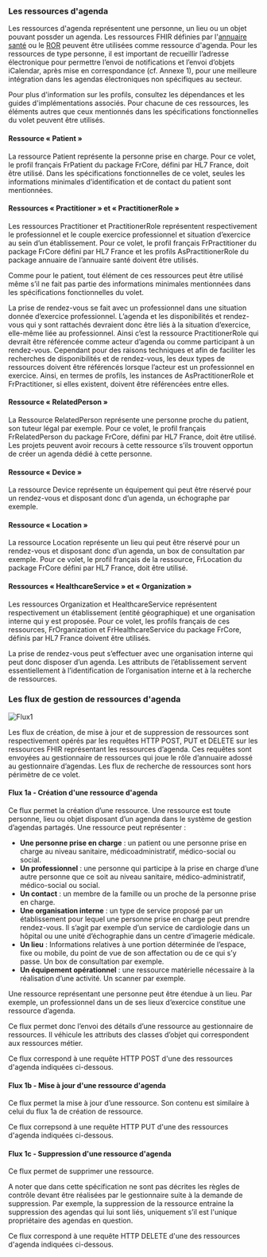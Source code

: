 ### Les ressources d'agenda

Les ressources d'agenda représentent une personne, un lieu ou un objet pouvant possder un agenda. Les ressources FHIR définies par l'[annuaire santé](https://interop.esante.gouv.fr/ig/fhir/annuaire) ou le [ROR](https://interop.esante.gouv.fr/ig/fhir/ror) peuvent être utilisées comme ressource d'agenda.
Pour les ressources de type personne, il est important de recueillir l’adresse électronique pour permettre l’envoi de notifications et l’envoi d’objets iCalendar, après mise en correspondance (cf. Annexe 1), pour une meilleure intégration dans les agendas électroniques non spécifiques au secteur.

Pour plus d'information sur les profils, consultez les dépendances et les guides d'implémentations associés. Pour chacune de ces ressources, les éléments autres que ceux mentionnés dans les spécifications fonctionnelles du volet peuvent être utilisés.

#### Ressource « Patient »

La ressource Patient représente la personne prise en charge. Pour ce volet, le profil français FrPatient du package FrCore, défini par HL7 France, doit être utilisé. Dans les spécifications fonctionnelles de ce volet, seules les informations minimales d’identification et de contact du patient sont mentionnées.

#### Ressources « Practitioner » et « PractitionerRole »

Les ressources Practitioner et PractitionerRole représentent respectivement le professionnel et le couple exercice professionnel et situation d’exercice au sein d’un établissement. Pour ce volet, le profil français FrPractitioner du package FrCore défini par HL7 France et les profils AsPractitionerRole du package annuaire de l’annuaire santé doivent être utilisés.

Comme pour le patient, tout élément de ces ressources peut être utilisé même s’il ne fait pas partie des
informations minimales mentionnées dans les spécifications fonctionnelles du volet.

La prise de rendez-vous se fait avec un professionnel dans une situation donnée d’exercice professionnel. L’agenda et les disponibilités et rendez-vous qui y sont rattachés devraient donc être liés à la situation d’exercice, elle-même liée au professionnel. Ainsi c’est la ressource PractitionerRole qui devrait être référencée comme acteur d’agenda ou comme participant à un rendez-vous. Cependant pour des raisons techniques et afin de faciliter les recherches de disponibilités et de rendez-vous, les deux types de ressources doivent être référencés lorsque l’acteur est un professionnel en exercice. Ainsi, en termes de profils, les instances de AsPractitionerRole et FrPractitioner, si elles existent, doivent être référencées entre elles.

#### Ressource « RelatedPerson »

La Ressource RelatedPerson représente une personne proche du patient, son tuteur légal par exemple. Pour ce volet, le profil français FrRelatedPerson du package FrCore, défini par HL7 France, doit être utilisé. Les projets peuvent avoir recours à cette ressource s’ils trouvent opportun de créer un agenda dédié à cette personne.

#### Ressource « Device »

La ressource Device représente un équipement qui peut être réservé pour un rendez-vous et disposant donc d’un agenda, un échographe par exemple.

#### Ressource « Location »

La ressource Location représente un lieu qui peut être réservé pour un rendez-vous et disposant donc d’un agenda, un box de consultation par exemple. Pour ce volet, le profil français de la ressource, FrLocation du package FrCore défini par HL7 France, doit être utilisé.

#### Ressources « HealthcareService » et « Organization »

Les ressources Organization et HealthcareService représentent respectivement un établissement (entité
géographique) et une organisation interne qui y est proposée. Pour ce volet, les profils français de ces ressources, FrOrganization et FrHealthcareService du package FrCore, définis par HL7 France doivent être utilisés.

La prise de rendez-vous peut s’effectuer avec une organisation interne qui peut donc disposer d’un agenda. Les attributs de l’établissement servent essentiellement à l’identification de l’organisation interne et à la recherche de ressources.

### Les flux de gestion de ressources d'agenda

<div class="figure" style="width:65%;">
    <img src="flux1.png" alt="Flux1" title="Flux1">
</div>

Les flux de création, de mise à jour et de suppression de ressources sont respectivement opérés par les requêtes HTTP POST, PUT et DELETE sur les ressources FHIR représentant les ressources d’agenda. Ces requêtes sont envoyées au gestionnaire de ressources qui joue le rôle d’annuaire adossé au gestionnaire d’agendas. Les flux de recherche de ressources sont hors périmètre de ce volet.

#### Flux 1a - Création d'une ressource d'agenda

Ce flux permet la création d’une ressource. Une ressource est toute personne, lieu ou objet disposant d’un agenda dans le système de gestion d’agendas partagés. Une ressource peut représenter :

* **Une personne prise en charge** : un patient ou une personne prise en charge au niveau sanitaire, médicoadministratif, médico-social ou social.
* **Un professionnel** : une personne qui participe à la prise en charge d’une autre personne que ce soit au niveau sanitaire, médico-administratif, médico-social ou social.
* **Un contact** : un membre de la famille ou un proche de la personne prise en charge.
* **Une organisation interne** : un type de service proposé par un établissement pour lequel une personne prise en charge peut prendre rendez-vous. Il s’agit par exemple d’un service de cardiologie dans un hôpital ou une unité d’échographie dans un centre d’imagerie médicale.
* **Un lieu** : Informations relatives à une portion déterminée de l’espace, fixe ou mobile, du point de vue de son affectation ou de ce qui s’y passe. Un box de consultation par exemple.
* **Un équipement opérationnel** : une ressource matérielle nécessaire à la réalisation d’une activité. Un scanner par exemple.

Une ressource représentant une personne peut être étendue à un lieu. Par exemple, un professionnel dans un de ses lieux d’exercice constitue une ressource d’agenda.

Ce flux permet donc l’envoi des détails d’une ressource au gestionnaire de ressources. Il véhicule les attributs des classes d’objet qui correspondent aux ressources métier.

Ce flux correspond à une requête HTTP POST d'une des ressources d'agenda indiquées ci-dessous.

#### Flux 1b - Mise à jour d'une ressource d'agenda

Ce flux permet la mise à jour d’une ressource. Son contenu est similaire à celui du flux 1a de création de ressource.

Ce flux correpsond à une requête HTTP PUT d'une des ressources d'agenda indiquées ci-dessous.

#### Flux 1c - Suppression d'une ressource d'agenda

Ce flux permet de supprimer une ressource.

A noter que dans cette spécification ne sont pas décrites les règles de contrôle devant être réalisées par le gestionnaire suite à la demande de suppression. Par exemple, la suppression de la ressource entraine la suppression des agendas qui lui sont liés, uniquement s’il est l'unique propriétaire des agendas en question.

Ce flux correspond à une requête HTTP DELETE d'une des ressources d'agenda indiquées ci-dessous.

